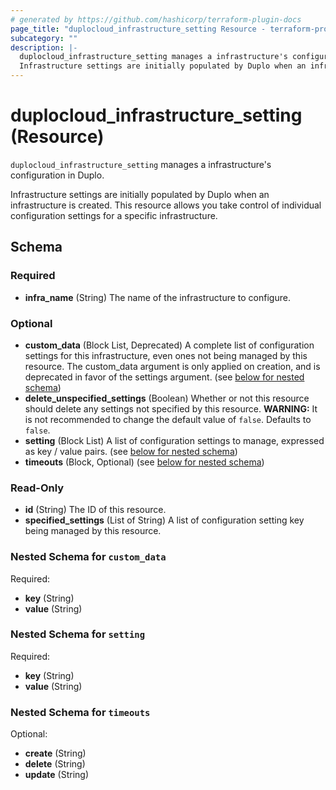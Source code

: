 ```yaml
---
# generated by https://github.com/hashicorp/terraform-plugin-docs
page_title: "duplocloud_infrastructure_setting Resource - terraform-provider-duplocloud"
subcategory: ""
description: |-
  duplocloud_infrastructure_setting manages a infrastructure's configuration in Duplo.
  Infrastructure settings are initially populated by Duplo when an infrastructure is created.  This resource allows you take control of individual configuration settings for a specific infrastructure.
---
```


# duplocloud_infrastructure_setting (Resource)

`duplocloud_infrastructure_setting` manages a infrastructure's configuration in Duplo.

Infrastructure settings are initially populated by Duplo when an infrastructure is created.  This resource allows you take control of individual configuration settings for a specific infrastructure.



<!-- schema generated by tfplugindocs -->
## Schema

### Required

- **infra_name** (String) The name of the infrastructure to configure.

### Optional

- **custom_data** (Block List, Deprecated) A complete list of configuration settings for this infrastructure, even ones not being managed by this resource. The custom_data argument is only applied on creation, and is deprecated in favor of the settings argument. (see [below for nested schema](#nestedblock--custom_data))
- **delete_unspecified_settings** (Boolean) Whether or not this resource should delete any settings not specified by this resource. **WARNING:**  It is not recommended to change the default value of `false`. Defaults to `false`.
- **setting** (Block List) A list of configuration settings to manage, expressed as key / value pairs. (see [below for nested schema](#nestedblock--setting))
- **timeouts** (Block, Optional) (see [below for nested schema](#nestedblock--timeouts))

### Read-Only

- **id** (String) The ID of this resource.
- **specified_settings** (List of String) A list of configuration setting key being managed by this resource.

<a id="nestedblock--custom_data"></a>
### Nested Schema for `custom_data`

Required:

- **key** (String)
- **value** (String)


<a id="nestedblock--setting"></a>
### Nested Schema for `setting`

Required:

- **key** (String)
- **value** (String)


<a id="nestedblock--timeouts"></a>
### Nested Schema for `timeouts`

Optional:

- **create** (String)
- **delete** (String)
- **update** (String)


